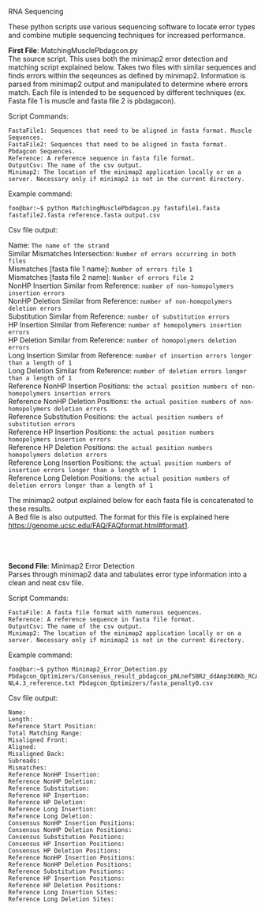 RNA Sequencing

These python scripts use various sequencing software to locate error types and combine mutiple sequencing techniques for increased performance.

**First File**: MatchingMusclePbdagcon.py<br/>
The source script. This uses both the minimap2 error detection and matching script explained below. Takes two files with similar sequences and finds errors within the seqeunces as defined by minimap2. Information is parsed from minimap2 output and manipulated to determine where errors match. Each file is intended to be sequenced by different techniques (ex. Fasta file 1 is muscle and fasta file 2 is pbdagacon).
  
  Script Commands:
  
    FastaFile1: Sequences that need to be aligned in fasta format. Muscle Sequences.
    FastaFile2: Sequences that need to be aligned in fasta format. Pbdagcon Sequences.
    Reference: A reference sequence in fasta file format.
    OutputCsv: The name of the csv output.
    Minimap2: The location of the minimap2 application locally or on a server. Necessary only if minimap2 is not in the current directory.
  Example command:
  ```console
  foo@bar:~$ python MatchingMusclePbdagcon.py fastafile1.fasta fastafile2.fasta reference.fasta output.csv
  ```
 Csv file output:

  Name: ```The name of the strand```<br/>
  Similar Mismatches Intersection: ```Number of errors occurring in both files```<br/>
  Mismatches [fasta file 1 name]: ```Number of errors file 1```<br/>
  Mismatches [fasta file 2 name]: ```Number of errors file 2```<br/>
  NonHP Insertion Similar from Reference: ```number of non-homopolymers insertion errors```<br/> 
  NonHP Deletion Similar from Reference: ```number of non-homopolymers deletion errors```<br/> 
  Substitution Similar from Reference: ```number of substitution errors```<br/> 
  HP Insertion Similar from Reference: ```number of homopolymers insertion errors```<br/> 
  HP Deletion Similar from Reference: ```number of homopolymers deletion errors```<br/> 
  Long Insertion Similar from Reference: ```number of insertion errors longer than a length of 1```<br/>
  Long Deletion Similar from Reference: ```number of deletion errors longer than a length of 1```<br/>
  Reference NonHP Insertion Positions: ```the actual position numbers of non-homopolymers insertion errors```<br/> 
  Reference NonHP Deletion Positions: ```the actual position numbers of non-homopolymers deletion errors```<br/> 
  Reference Substitution Positions: ```the actual position numbers of substitution errors```<br/> 
  Reference HP Insertion Positions: ```the actual position numbers homopolymers insertion errors```<br/> 
  Reference HP Deletion Positions: ```the actual position numbers homopolymers deletion errors```<br/>
  Reference Long Insertion Positions: ```the actual position numbers of insertion errors longer than a length of 1```<br/>
  Reference Long Deletion Positions: ```the actual position numbers of deletion errors longer than a length of 1```<br/>

The minimap2 output explained below for each fasta file is concatenated to these results.<br/> 
A Bed file is also outputted. The format for this file is explained here https://genome.ucsc.edu/FAQ/FAQformat.html#format1.
<br/>
<br/>
<br/>
<br/>

**Second File**: Minimap2 Error Detection<br/>
Parses through minimap2 data and tabulates error type information into a clean and neat csv file.
  
  Script Commands:
  
    FastaFile: A fasta file format with numerous sequences.
    Reference: A reference sequence in fasta file format.
    OutputCsv: The name of the csv output.
    Minimap2: The location of the minimap2 application locally or on a server. Necessary only if minimap2 is not in the current directory.
  Example command:
  ```console
  foo@bar:~$ python Minimap2_Error_Detection.py Pbdagcon_Optimizers/Consensus_result_pbdagcon_pNLnefSBR2_ddAmp368Kb_RCA.fasta_penalty0no1.0nan.fasta NL4.3_reference.txt Pbdagcon_Optimizers/fasta_penalty0.csv
  ```
 Csv file output:
  ```console
  Name:
  Length:
  Reference Start Position:
  Total Matching Range:	
  Misaligned Front:
  Aligned:
  Misaligned Back:
  Subreads:
  Mismatches:
  Reference NonHP Insertion:
  Reference NonHP Deletion:
  Reference Substitution:
  Reference HP Insertion:
  Reference HP Deletion:
  Reference Long Insertion:
  Reference Long Deletion:
  Consensus NonHP Insertion Positions:
  Consensus NonHP Deletion Positions:
  Consensus Substitution Positions:
  Consensus HP Insertion Positions:
  Consensus HP Deletion Positions:
  Reference NonHP Insertion Positions:
  Reference NonHP Deletion Positions:
  Reference Substitution Positions:
  Reference HP Insertion Positions:
  Reference HP Deletion Positions:
  Reference Long Insertion Sites:
  Reference Long Deletion Sites:
  ```
  
  
